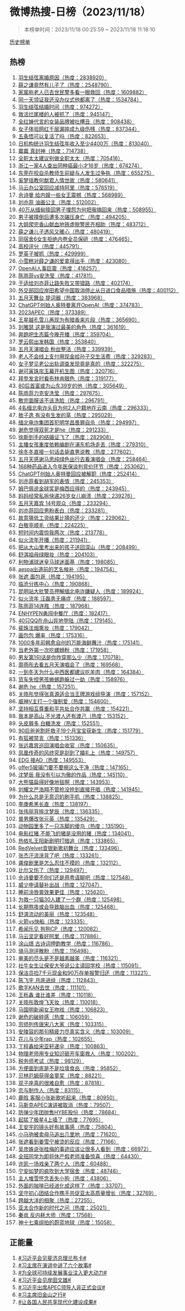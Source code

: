 <h1>
微博热搜-日榜（2023/11/18）
</h1>
<blockquote>
<p>
本榜单时间：2023/11/18 00:25:59 ~ 2023/11/18 11:18:10
</p>
</blockquote>
<p>
<a href="https://github.com/daifee/weibo-hot-search/tree/main/archives/daily">历史榜单</a>
</p>
<h2>
热榜
</h2>
<ol>

<li>
<a href="https://s.weibo.com/weibo?q=%23%E7%BE%BD%E7%94%9F%E7%BB%93%E5%BC%A6%E7%A6%BB%E5%A9%9A%E5%8E%9F%E5%9B%A0%23" target="weibo">
羽生结弦离婚原因（热度：2838920）
</a>
</li>

<li>
<a href="https://s.weibo.com/weibo?q=%23%E8%96%9B%E4%B9%8B%E8%B0%A6%E7%AB%9F%E7%84%B6%E6%9C%89%E5%84%BF%E5%AD%90%E4%BA%86%23" target="weibo">
薛之谦竟然有儿子了（热度：2548790）
</a>
</li>

<li>
<a href="https://s.weibo.com/weibo?q=%23%E5%AE%B6%E5%B1%9E%E7%A7%B0%E8%80%81%E4%BA%BA%E5%B7%B2%E5%8E%BB%E4%B8%96%E6%B0%91%E8%AD%A6%E5%A4%9A%E7%9C%8B%E4%B8%80%E7%9C%BC%E6%95%91%E5%9B%9E%23" target="weibo">
家属称老人已去世民警多看一眼救回（热度：1609882）
</a>
</li>

<li>
<a href="https://s.weibo.com/weibo?q=%23%E5%90%8C%E4%B8%80%E5%A4%A9%E9%A2%86%E8%AF%81%E6%88%91%E8%BF%98%E6%B2%A1%E5%8A%9E%E4%BB%AA%E5%BC%8F%E4%BB%96%E9%83%BD%E7%A6%BB%E4%BA%86%23" target="weibo">
同一天领证我还没办仪式他都离了（热度：1534784）
</a>
</li>

<li>
<a href="https://s.weibo.com/weibo?q=%23%E7%BE%BD%E7%94%9F%E7%BB%93%E5%BC%A6%E7%BB%93%E5%A9%9A%E6%97%B6%E9%97%B4%23" target="weibo">
羽生结弦结婚时间（热度：974272）
</a>
</li>

<li>
<a href="https://s.weibo.com/weibo?q=%23%E6%95%91%E6%B4%BB%E7%83%82%E5%B0%BE%E6%A5%BC%E7%9A%84%E4%BA%BA%E8%A2%AB%E6%8A%93%E4%BA%86%23" target="weibo">
救活烂尾楼的人被抓了（热度：945147）
</a>
</li>

<li>
<a href="https://s.weibo.com/weibo?q=%23%E5%85%A8%E7%BA%A2%E5%A9%B5%E4%BB%A3%E8%A8%80%E7%9A%84%E5%A5%B3%E8%A3%85%E5%93%81%E7%89%8C%E8%A2%AB%E5%90%90%E6%A7%BD%E4%B8%91%23" target="weibo">
全红婵代言的女装品牌被吐槽丑（热度：908438）
</a>
</li>

<li>
<a href="https://s.weibo.com/weibo?q=%23%E5%A5%B3%E5%AD%90%E4%BD%93%E9%AA%8C%E7%BD%91%E7%BA%A2%E5%8D%83%E5%B1%82%E6%BC%8F%E6%91%94%E6%88%90%E4%B9%9D%E7%BA%A7%E4%BC%A4%E6%AE%8B%23" target="weibo">
女子体验网红千层漏摔成九级伤残（热度：837344）
</a>
</li>

<li>
<a href="https://s.weibo.com/weibo?q=%23%E4%BA%94%E6%9D%A1%E6%82%9F%E5%8F%AF%E4%BB%A5%E5%A4%8D%E6%B4%BB%E4%BA%86%E5%90%97%23" target="weibo">
五条悟可以复活了吗（热度：822653）
</a>
</li>

<li>
<a href="https://s.weibo.com/weibo?q=%23%E6%97%A5%E6%9C%BA%E6%9E%84%E7%BB%9F%E8%AE%A1%E7%BE%BD%E7%94%9F%E7%BB%93%E5%BC%A6%E5%B9%B4%E6%94%B6%E5%85%A5%E8%87%B3%E5%B0%914400%E4%B8%87%23" target="weibo">
日机构统计羽生结弦年收入至少4400万（热度：813040）
</a>
</li>

<li>
<a href="https://s.weibo.com/weibo?q=%23%E9%9C%89%E9%9C%89%20%E7%9C%9F%E5%B0%81%E7%A5%9E%23" target="weibo">
霉霉 真封神（热度：714738）
</a>
</li>

<li>
<a href="https://s.weibo.com/weibo?q=%23%E5%85%A8%E8%81%8C%E5%A4%AA%E5%A4%AA%E5%BB%BA%E8%AE%AE%E5%88%AB%E5%81%9A%E5%85%A8%E8%81%8C%E5%A4%AA%E5%A4%AA%23" target="weibo">
全职太太建议别做全职太太（热度：705416）
</a>
</li>

<li>
<a href="https://s.weibo.com/weibo?q=%23%E6%B5%99%E6%B1%9F%E4%B8%80%E5%AE%B64%E4%BA%BA%E6%9F%A5%E5%87%BA%E5%90%8C%E7%A7%8D%E7%99%8C%E6%9C%80%E5%B0%8F%E6%89%8D16%E5%B2%81%23" target="weibo">
浙江一家4人查出同种癌最小才16岁（热度：674274）
</a>
</li>

<li>
<a href="https://s.weibo.com/weibo?q=%23%E4%B8%9C%E8%8E%9E%E5%9C%A8%E6%A0%A1%E8%87%AA%E6%9D%80%E6%95%99%E5%B8%88%E7%94%9F%E5%89%8D%E7%96%91%E4%B8%8E%E4%BA%BA%E5%8F%91%E7%94%9F%E8%BF%87%E4%BA%89%E6%89%A7%23" target="weibo">
东莞在校自杀教师生前疑与人发生过争执（热度：655275）
</a>
</li>

<li>
<a href="https://s.weibo.com/weibo?q=%23%E5%A5%9A%E6%A2%A6%E7%91%B6%E6%95%99%E4%BD%95%E7%8C%B7%E5%90%9B%E4%BA%BA%E6%83%85%E4%B8%96%E6%95%85%23" target="weibo">
奚梦瑶教何猷君人情世故（热度：580641）
</a>
</li>

<li>
<a href="https://s.weibo.com/weibo?q=%23%E9%A9%AC%E4%BA%91%E5%8A%9E%E5%85%AC%E5%AE%A4%E5%9B%9E%E5%BA%94%E5%87%8F%E6%8C%81%E9%98%BF%E9%87%8C%23" target="weibo">
马云办公室回应减持阿里（热度：576519）
</a>
</li>

<li>
<a href="https://s.weibo.com/weibo?q=%23%E4%BD%98%E8%AF%97%E6%9B%BC%20%E7%BB%99%E5%86%85%E5%A8%B1%E4%B8%80%E4%BA%9B%E5%A5%B3%E7%8E%8B%E9%9C%87%E6%92%BC%23" target="weibo">
佘诗曼 给内娱一些女王震撼（热度：568989）
</a>
</li>

<li>
<a href="https://s.weibo.com/weibo?q=%23%E5%88%98%E4%BA%A6%E8%8F%B2%20%E6%B2%B9%E7%94%BB%E5%85%AC%E4%B8%BB%23" target="weibo">
刘亦菲 油画公主（热度：512002）
</a>
</li>

<li>
<a href="https://s.weibo.com/weibo?q=%2340%E4%B8%87%E4%BB%8E%E7%BC%85%E7%94%B8%E8%B5%8E%E5%9B%9E%E7%94%B7%E5%AD%90%E5%9F%8B%E6%80%A8%E4%B8%BA%E4%BD%95%E6%8A%8A%E6%88%91%E6%90%9E%E5%9B%9E%E6%9D%A5%23" target="weibo">
40万从缅甸赎回男子埋怨为何把我搞回来（热度：508955）
</a>
</li>

<li>
<a href="https://s.weibo.com/weibo?q=%23%E7%94%B7%E5%AD%90%E8%A2%AB%E6%92%9E%E5%80%92%E5%90%8E%E9%81%AD%E5%A4%9A%E6%AC%A1%E7%A2%BE%E5%8E%8B%E8%BA%AB%E4%BA%A1%23" target="weibo">
男子被撞倒后遭多次碾压身亡（热度：494205）
</a>
</li>

<li>
<a href="https://s.weibo.com/weibo?q=%23%E5%A4%A7%E5%A7%90%E7%88%AC%E5%AE%8C%E9%A6%99%E5%B1%B1%E7%8C%AE%E8%A1%80%E5%9C%B0%E9%93%81%E8%99%9A%E8%84%B1%E8%AD%A6%E6%B0%91%E9%BD%90%E7%9B%B8%E5%8A%A9%23" target="weibo">
大姐爬完香山献血地铁虚脱警民齐相助（热度：483712）
</a>
</li>

<li>
<a href="https://s.weibo.com/weibo?q=%23%E8%96%9B%E4%B9%8B%E8%B0%A6%E5%84%BF%E5%AD%90%E9%80%8F%E9%A3%8E%E5%8F%88%E6%9A%96%E5%BF%83%23" target="weibo">
薛之谦儿子透风又暖心（热度：480419）
</a>
</li>

<li>
<a href="https://s.weibo.com/weibo?q=%23%E5%90%8C%E5%AE%BF%E8%88%8D6%E5%A5%B3%E7%94%9F%E6%8B%92%E7%BB%9D%E5%86%85%E5%8D%B7%E5%85%A8%E5%91%98%E4%BF%9D%E7%A0%94%23" target="weibo">
同宿舍6女生拒绝内卷全员保研（热度：476465）
</a>
</li>

<li>
<a href="https://s.weibo.com/weibo?q=%23%E9%AB%98%E6%A0%A1%E8%AF%84%E5%88%86%23" target="weibo">
高校评分（热度：445791）
</a>
</li>

<li>
<a href="https://s.weibo.com/weibo?q=%23%E7%BD%97%E8%8B%B1%E5%AD%90%E8%A2%AB%E6%8A%93%23" target="weibo">
罗英子被抓（热度：429999）
</a>
</li>

<li>
<a href="https://s.weibo.com/weibo?q=%23%E5%B0%8F%E9%9B%AA%E7%B3%95%E5%AF%B9%E8%96%9B%E4%B9%8B%E8%B0%A6%E7%9A%84%E7%88%B1%E6%8B%BF%E5%BE%97%E5%87%BA%E6%89%8B%23" target="weibo">
小雪糕对薛之谦的爱拿得出手（热度：423080）
</a>
</li>

<li>
<a href="https://s.weibo.com/weibo?q=%23OpenAI%E4%BA%BA%E4%BA%8B%E5%B7%A8%E9%9C%87%23" target="weibo">
OpenAI人事巨震（热度：418257）
</a>
</li>

<li>
<a href="https://s.weibo.com/weibo?q=%23%E9%99%88%E9%9B%A8%E8%8F%B2vs%E5%AE%89%E6%B4%97%E8%8E%B9%23" target="weibo">
陈雨菲vs安洗莹（热度：417811）
</a>
</li>

<li>
<a href="https://s.weibo.com/weibo?q=%23%E4%BA%8E%E9%80%82%E7%BB%99%E5%88%98%E4%BA%A6%E8%8F%B2%E8%AE%A9%E8%B7%AF%E5%A4%B1%E8%B4%A5%E5%8F%88%E5%B8%A6%E9%94%99%E8%B7%AF%23" target="weibo">
于适给刘亦菲让路失败又带错路（热度：402174）
</a>
</li>

<li>
<a href="https://s.weibo.com/weibo?q=%23%E5%A4%96%E4%BA%A4%E9%83%A8%E5%9B%9E%E5%BA%94%E5%B2%B8%E7%94%B0%E5%B8%8C%E6%9C%9B%E4%B8%AD%E5%9B%BD%E5%8F%96%E6%B6%88%E5%81%9C%E6%AD%A2%E4%BB%8E%E6%97%A5%E8%BF%9B%E5%8F%A3%E9%A3%9F%E5%93%81%E6%8E%AA%E6%96%BD%23" target="weibo">
外交部回应岸田希望中国取消停止从日进口食品措施（热度：400112）
</a>
</li>

<li>
<a href="https://s.weibo.com/weibo?q=%23%E4%BA%94%E6%9C%88%E5%A4%A9%E8%88%9E%E5%8F%B0%20%E6%8F%90%E8%AF%8D%E5%99%A8%23" target="weibo">
五月天舞台 提词器（热度：383968）
</a>
</li>

<li>
<a href="https://s.weibo.com/weibo?q=%23ChatGPT%E5%88%9B%E5%A7%8B%E4%BA%BA%E5%A5%A5%E7%89%B9%E6%9B%BC%E7%A6%BB%E5%BC%80OpenAI%23" target="weibo">
ChatGPT创始人奥特曼离开OpenAI（热度：374783）
</a>
</li>

<li>
<a href="https://s.weibo.com/weibo?q=%232023APEC%23" target="weibo">
2023APEC（热度：373389）
</a>
</li>

<li>
<a href="https://s.weibo.com/weibo?q=%23%E7%8E%8B%E6%98%9F%E8%B6%8A%E5%AD%94%E9%9B%AA%E5%84%BF%E5%86%8D%E7%8E%B0%E4%B8%BA%E6%9C%89%E6%9A%97%E9%A6%99%E6%9D%A5%E7%89%87%E6%AE%B5%23" target="weibo">
王星越孔雪儿再现为有暗香来片段（热度：365690）
</a>
</li>

<li>
<a href="https://s.weibo.com/weibo?q=%23%E5%88%98%E9%9B%85%E7%91%9F%20%E8%BF%99%E6%98%AF%E6%88%91%E6%BC%94%E8%BF%87%E6%9C%80%E7%BE%8E%E7%9A%84%E8%A7%92%E8%89%B2%23" target="weibo">
刘雅瑟 这是我演过最美的角色（热度：361619）
</a>
</li>

<li>
<a href="https://s.weibo.com/weibo?q=%23%E5%A5%94%E8%B7%91%E5%90%A7%E7%94%9F%E6%80%81%E7%AF%87%E4%BB%8A%E6%99%9A%E5%BC%80%E6%92%AD%23" target="weibo">
奔跑吧生态篇今晚开播（热度：359704）
</a>
</li>

<li>
<a href="https://s.weibo.com/weibo?q=%23%E7%BD%97%E4%BA%91%E7%86%99%E5%87%BA%E5%8F%91%E9%9F%A9%E5%9B%BD%23" target="weibo">
罗云熙出发韩国（热度：353840）
</a>
</li>

<li>
<a href="https://s.weibo.com/weibo?q=%23%E4%BA%94%E6%9C%88%E5%A4%A9%E6%BC%94%E5%94%B1%E4%BC%9A%20%E7%B2%89%E4%B8%9D%E6%95%B4%E6%B4%BB%23" target="weibo">
五月天演唱会 粉丝整活（热度：339939）
</a>
</li>

<li>
<a href="https://s.weibo.com/weibo?q=%23%E8%80%81%E4%BA%BA%E4%B8%8D%E4%BC%9A%E7%BA%BF%E4%B8%8A%E6%94%AF%E4%BB%98%E7%94%A8%E7%8E%B0%E9%87%91%E7%BB%99%E5%AD%99%E5%AD%90%E4%BA%A4%E7%94%9F%E6%B4%BB%E8%B4%B9%23" target="weibo">
老人不会线上支付用现金给孙子交生活费（热度：329283）
</a>
</li>

<li>
<a href="https://s.weibo.com/weibo?q=%23%E5%A5%B3%E5%AD%90%E6%A2%A6%E8%A7%81%E8%80%81%E5%85%AC%E5%87%BA%E8%BD%A8%E8%B0%83%E6%9F%A5%E5%8F%91%E7%8E%B0%E7%AB%9F%E6%98%AF%E7%9C%9F%E7%9A%84%23" target="weibo">
女子梦见老公出轨调查发现竟是真的（热度：322275）
</a>
</li>

<li>
<a href="https://s.weibo.com/weibo?q=%23%E8%B0%A2%E5%8F%AF%E5%AF%85%E7%8F%A0%E5%B8%98%E7%8E%89%E5%B9%95%E5%BC%80%E6%9C%BA%E7%94%9F%E5%9B%BE%23" target="weibo">
谢可寅珠帘玉幕开机生图（热度：320716）
</a>
</li>

<li>
<a href="https://s.weibo.com/weibo?q=%23%E6%8B%9C%E7%99%BB%E5%8F%91%E8%A8%80%E6%97%B6%E7%9C%8B%E5%B8%83%E6%9E%97%E8%82%AF%E7%9C%BC%E8%89%B2%23" target="weibo">
拜登发言时看布林肯眼色（热度：319177）
</a>
</li>

<li>
<a href="https://s.weibo.com/weibo?q=%2380%E5%90%8E%E9%A6%96%E5%AF%8C%E6%88%96%E4%B8%BA%E5%B1%B1%E4%B8%9C39%E5%B2%81%E7%9A%84%E4%BB%96%23" target="weibo">
80后首富或为山东39岁的他（热度：305649）
</a>
</li>

<li>
<a href="https://s.weibo.com/weibo?q=%23%E9%99%88%E9%9B%A8%E8%8F%B2%E5%8A%9B%E5%85%8B%E5%AE%89%E6%B4%97%E8%8E%B9%23" target="weibo">
陈雨菲力克安洗莹（热度：297675）
</a>
</li>

<li>
<a href="https://s.weibo.com/weibo?q=%23%E6%95%B7%E5%AE%8C%E9%9D%A2%E8%86%9C%E8%AF%A5%E4%B8%8D%E8%AF%A5%E6%B4%97%E8%84%B8%23" target="weibo">
敷完面膜该不该洗脸（热度：296791）
</a>
</li>

<li>
<a href="https://s.weibo.com/weibo?q=%234%E5%90%8D%E7%BC%85%E5%8C%97%E7%94%B5%E8%AF%88%E5%A4%B4%E7%9B%AE%E4%B8%BA%E4%BD%952%E4%BA%BA%E6%88%B7%E7%B1%8D%E5%9C%B0%E5%9C%A8%E4%BA%91%E5%8D%97%23" target="weibo">
4名缅北电诈头目为何2人户籍地在云南（热度：296333）
</a>
</li>

<li>
<a href="https://s.weibo.com/weibo?q=%23%E6%95%96%E5%AD%90%E9%80%B8%20%E6%9C%89%E6%B2%A1%E6%9C%89%E7%94%9F%E5%8F%91%E7%9A%84%E8%8D%89%23" target="weibo">
敖子逸 有没有生发的草（热度：295029）
</a>
</li>

<li>
<a href="https://s.weibo.com/weibo?q=%23%E7%BC%85%E5%8C%97%E7%94%B5%E8%AF%88%E9%9B%86%E5%9B%A2%E9%A6%96%E7%8A%AF%E6%98%8E%E5%AD%A6%E6%98%8C%E7%95%8F%E7%BD%AA%E8%87%AA%E6%9D%80%23" target="weibo">
缅北电诈集团首犯明学昌畏罪自杀（热度：294997）
</a>
</li>

<li>
<a href="https://s.weibo.com/weibo?q=%23%E8%B0%A2%E5%8D%B1%E8%A7%89%E5%BE%97%E5%8F%8C%E6%AD%BB%E6%89%8D%E6%98%AFhe%23" target="weibo">
谢危觉得双死才是he（热度：291233）
</a>
</li>

<li>
<a href="https://s.weibo.com/weibo?q=%23%E5%BE%90%E6%96%AF%E5%88%B0%E6%89%8B%E7%9A%84%E7%BB%93%E5%A9%9A%E8%AF%81%E9%A3%9E%E4%BA%86%23" target="weibo">
徐斯到手的结婚证飞了（热度：282908）
</a>
</li>

<li>
<a href="https://s.weibo.com/weibo?q=%23%E4%B8%BB%E6%92%AD%E5%A5%B3%E5%AD%A9%E9%87%8D%E5%BA%A6%E4%BE%9D%E8%B5%96%E7%BC%96%E5%89%A7%E5%9C%A8%E6%B5%A6%E4%B8%9C%E6%9C%BA%E5%9C%BA%E8%B5%B0%E4%B8%A2%23" target="weibo">
主播女孩重度依赖编剧在浦东机场走丢（热度：279310）
</a>
</li>

<li>
<a href="https://s.weibo.com/weibo?q=%23%E5%BE%90%E5%86%AC%E5%86%AC%E7%9B%B4%E6%8E%A5%E4%B8%80%E5%8F%A5%E8%AF%9D%E5%87%BB%E6%AF%99%E7%9B%B4%E7%94%B7%E8%AF%B4%E6%95%99%23" target="weibo">
徐冬冬直接一句话击毙直男说教（热度：277602）
</a>
</li>

<li>
<a href="https://s.weibo.com/weibo?q=%23%E4%BA%94%E6%9C%88%E5%A4%A9%E6%84%9F%E8%B0%A2%E9%A9%AC%E6%80%9D%E7%BA%AF%E7%BB%BF%E8%89%B2%E5%87%BA%E8%A1%8C%E5%8E%BB%E7%9C%8B%E6%BC%94%E5%94%B1%E4%BC%9A%23" target="weibo">
五月天感谢马思纯绿色出行去看演唱会（热度：258464）
</a>
</li>

<li>
<a href="https://s.weibo.com/weibo?q=%23168%E7%A7%8D%E8%8D%AF%E5%93%81%E8%BF%9B%E5%85%A5%E4%BB%8A%E5%B9%B4%E5%8C%BB%E4%BF%9D%E8%B0%88%E5%88%A4%E7%AB%9E%E4%BB%B7%E7%8E%AF%E8%8A%82%23" target="weibo">
168种药品进入今年医保谈判竞价环节（热度：253062）
</a>
</li>

<li>
<a href="https://s.weibo.com/weibo?q=%23ChatGPT%E5%88%9B%E5%A7%8B%E4%BA%BA%E5%A5%A5%E7%89%B9%E6%9B%BC%E5%9B%9E%E5%BA%94%E8%A2%AB%E8%A7%A3%E8%81%8C%23" target="weibo">
ChatGPT创始人奥特曼回应被解职（热度：252414）
</a>
</li>

<li>
<a href="https://s.weibo.com/weibo?q=%23%E5%88%98%E4%BA%A6%E8%8F%B2%E7%9C%8B%E5%88%B0%E8%83%A1%E5%86%9B%E7%9A%84%E8%A1%A8%E6%83%85%23" target="weibo">
刘亦菲看到胡军的表情（热度：245353）
</a>
</li>

<li>
<a href="https://s.weibo.com/weibo?q=%23%E5%A7%86%E5%B7%B4%E4%BD%A9%E8%AF%B4%E9%87%91%E7%90%83%E5%A5%96%E6%98%AF%E6%A2%85%E8%A5%BF%E5%BA%94%E5%BE%97%E7%9A%84%23" target="weibo">
姆巴佩说金球奖是梅西应得的（热度：243945）
</a>
</li>

<li>
<a href="https://s.weibo.com/weibo?q=%23%E5%A6%88%E5%A6%88%E7%BB%8F%E5%B8%B8%E7%A7%81%E6%8B%86%E5%BF%AB%E9%80%9226%E5%B2%81%E5%A5%B3%E5%84%BF%E5%B4%A9%E6%BA%83%23" target="weibo">
妈妈经常私拆快递26岁女儿崩溃（热度：239276）
</a>
</li>

<li>
<a href="https://s.weibo.com/weibo?q=%23%E4%BA%94%E6%9C%88%E5%A4%A9%E5%98%89%E5%AE%BE%2014%E5%8F%B7%E8%A7%82%E4%BC%97%23" target="weibo">
五月天嘉宾 14号观众（热度：233294）
</a>
</li>

<li>
<a href="https://s.weibo.com/weibo?q=%23%E5%88%98%E4%BA%A6%E8%8F%B2%E5%9B%9E%E5%BA%94%E7%94%B7%E7%B2%89%E8%A1%A8%E7%99%BD%23" target="weibo">
刘亦菲回应男粉表白（热度：233281）
</a>
</li>

<li>
<a href="https://s.weibo.com/weibo?q=%23%E6%95%85%E6%84%8F%E7%8C%9C%E4%BD%8E%E5%B7%A5%E8%B5%84%E7%BB%93%E6%9E%9C%E6%AF%94%E7%8C%9C%E7%9A%84%E8%BF%98%E5%B0%91%23" target="weibo">
故意猜低工资结果比猜的还少（热度：229062）
</a>
</li>

<li>
<a href="https://s.weibo.com/weibo?q=%23%E7%99%BD%E6%95%AC%E4%BA%AD%E9%A1%BA%E6%AF%9B%23" target="weibo">
白敬亭顺毛（热度：224225）
</a>
</li>

<li>
<a href="https://s.weibo.com/weibo?q=%23%E7%9F%AD%E6%97%B6%E9%97%B4%E5%86%85%E9%9C%87%E6%83%8A%E6%88%91%E4%B8%A4%E6%AC%A1%23" target="weibo">
短时间内震惊我两次（热度：213778）
</a>
</li>

<li>
<a href="https://s.weibo.com/weibo?q=%23%E4%BC%BC%E7%81%AB%E6%B5%81%E5%B9%B4%E5%BC%80%E6%92%AD%23" target="weibo">
似火流年开播（热度：211941）
</a>
</li>

<li>
<a href="https://s.weibo.com/weibo?q=%23%E6%8A%8A%E4%BB%8E%E5%A4%A7%E5%B1%B1%E9%87%8C%E8%80%83%E5%87%BA%E6%9D%A5%E7%9A%84%E5%AD%A9%E5%AD%90%E9%80%81%E5%9B%9E%E6%B7%B1%E5%B1%B1%23" target="weibo">
把从大山里考出来的孩子送回深山（热度：208499）
</a>
</li>

<li>
<a href="https://s.weibo.com/weibo?q=%23%E8%88%92%E6%B7%87%E7%A5%96%E6%AF%8D%E7%BB%BF%E7%9C%BC%E5%A6%86%23" target="weibo">
舒淇祖母绿眼妆（热度：204103）
</a>
</li>

<li>
<a href="https://s.weibo.com/weibo?q=%23%E5%88%A9%E7%89%A9%E6%B5%A6%E7%90%83%E8%BF%B7%E7%9A%87%E9%A9%AC%E7%90%83%E8%BF%B7%E9%9D%A2%E5%9F%BA%23" target="weibo">
利物浦球迷皇马球迷面基（热度：198085）
</a>
</li>

<li>
<a href="https://s.weibo.com/weibo?q=%23aespa%E5%87%BA%E9%81%93%E5%89%8D%E7%9A%84%E8%89%BA%E5%90%8D%E5%80%99%E8%A1%A5%23" target="weibo">
aespa出道前的艺名候补（热度：194754）
</a>
</li>

<li>
<a href="https://s.weibo.com/weibo?q=%23%E5%BC%A0%E9%81%AE%20%E9%9D%A2%E5%8C%85%E5%93%A5%23" target="weibo">
张遮 面包哥（热度：194195）
</a>
</li>

<li>
<a href="https://s.weibo.com/weibo?q=%23%E4%B8%B4%E6%B2%A7%E5%88%86%E6%8B%A3%E4%B8%AD%E5%BF%83%23" target="weibo">
临沧分拣中心（热度：190868）
</a>
</li>

<li>
<a href="https://s.weibo.com/weibo?q=%23%E6%98%86%E6%98%8E%E7%AB%99%E5%A4%A7%E6%89%B9%E8%AD%A6%E5%91%98%E6%8A%BC%E8%A7%A3%E7%BC%85%E5%8C%97%E7%94%B5%E8%AF%88%E5%AB%8C%E7%96%91%E4%BA%BA%23" target="weibo">
昆明站大批警员押解缅北电诈嫌疑人（热度：189924）
</a>
</li>

<li>
<a href="https://s.weibo.com/weibo?q=%23%E4%BC%BC%E7%81%AB%E6%B5%81%E5%B9%B4%20%E6%B1%AA%E7%A3%8A%E6%82%A3%E6%97%A0%E7%97%9B%E7%97%87%23" target="weibo">
似火流年 汪磊患无痛症（热度：188597）
</a>
</li>

<li>
<a href="https://s.weibo.com/weibo?q=%23%E9%99%88%E9%9B%A8%E8%8F%B214%E8%BF%9E%E8%83%9C%23" target="weibo">
陈雨菲14连胜（热度：187968）
</a>
</li>

<li>
<a href="https://s.weibo.com/weibo?q=%23ENHYPEN%E5%8B%87%E9%97%AF%E4%B8%AD%E9%A4%90%E5%8E%85%23" target="weibo">
ENHYPEN勇闯中餐厅（热度：182417）
</a>
</li>

<li>
<a href="https://s.weibo.com/weibo?q=%2340%E5%8F%AAQQ%E5%9C%A8%E8%88%9F%E5%B1%B1%E5%BC%82%E5%9C%B0%E7%99%BB%E9%99%86%23" target="weibo">
40只QQ在舟山异地登陆（热度：179145）
</a>
</li>

<li>
<a href="https://s.weibo.com/weibo?q=%23%E8%A3%B4%E7%8F%A0%E6%B3%AB%E7%83%9F%E7%86%8F%E5%A6%86%23" target="weibo">
裴珠泫烟熏妆（热度：179042）
</a>
</li>

<li>
<a href="https://s.weibo.com/weibo?q=%23%E7%94%BB%E5%8C%85%E5%8C%85%20%E7%88%86%E7%8E%87%23" target="weibo">
画包包 爆率（热度：175316）
</a>
</li>

<li>
<a href="https://s.weibo.com/weibo?q=%231000%E5%A4%9A%E5%B9%B4%E5%89%8D%E9%9F%A9%E6%84%88%E8%87%AA%E5%88%9B%E7%9A%84%E4%B8%87%E8%83%BD%E6%B5%B7%E9%B2%9C%E8%98%B8%E6%B1%81%23" target="weibo">
1000多年前韩愈自创的万能海鲜蘸汁（热度：175141）
</a>
</li>

<li>
<a href="https://s.weibo.com/weibo?q=%23%E5%BD%93%E8%80%81%E5%A4%96%E7%AC%AC%E4%B8%80%E6%AC%A1%E5%90%83%E8%9E%BA%E8%9B%B3%E7%B2%89%23" target="weibo">
当老外第一次吃螺蛳粉（热度：171958）
</a>
</li>

<li>
<a href="https://s.weibo.com/weibo?q=%23%E7%94%B7%E5%8F%8B%E7%AC%AC1%E5%8F%A5%E8%AF%9D%E6%98%AF%E4%BD%A0%E5%92%8B%E7%A9%BF%E9%82%A3%E4%B9%88%E5%B0%91%23" target="weibo">
男友第1句话是你咋穿那么少（热度：170718）
</a>
</li>

<li>
<a href="https://s.weibo.com/weibo?q=%23%E5%91%A8%E9%9B%A8%E5%BD%A4%E5%8E%BB%E7%9C%8B%E4%BA%94%E6%9C%88%E5%A4%A9%E6%BC%94%E5%94%B1%E4%BC%9A%E4%BA%86%23" target="weibo">
周雨彤去看五月天演唱会了（热度：169568）
</a>
</li>

<li>
<a href="https://s.weibo.com/weibo?q=%23%E4%B8%80%E5%88%B0%E5%86%AC%E5%A4%A9%E4%B8%BA%E4%BB%80%E4%B9%88%E4%B8%AD%E8%A5%BF%E5%8C%BB%E9%83%BD%E5%BB%BA%E8%AE%AE%E5%90%83%E7%BE%8A%E8%82%89%23" target="weibo">
一到冬天为什么中西医都建议吃羊肉（热度：164384）
</a>
</li>

<li>
<a href="https://s.weibo.com/weibo?q=%23%E8%B4%A7%E8%BD%A6%E5%A4%B1%E6%8E%A7%E7%94%B7%E5%AD%A9%E8%9C%A5%E8%9C%B4%E8%B7%91%E8%BA%B2%E8%BF%87%E4%B8%80%E5%8A%AB%23" target="weibo">
货车失控男孩蜥蜴跑躲过一劫（热度：158976）
</a>
</li>

<li>
<a href="https://s.weibo.com/weibo?q=%23%E8%B0%A2%E5%8D%B1%20he%23" target="weibo">
谢危 he（热度：157251）
</a>
</li>

<li>
<a href="https://s.weibo.com/weibo?q=%23%E5%85%B3%E6%99%93%E5%BD%A4%E8%A7%89%E5%BE%97%E5%BC%A0%E7%9C%9F%E6%BA%90%E9%80%82%E5%90%88%E5%BD%93%E7%8E%8B%E7%89%8C%E6%B8%B8%E6%88%8F%E7%BB%84%E5%AF%BC%E6%BC%94%23" target="weibo">
关晓彤觉得张真源适合当王牌游戏组导演（热度：157152）
</a>
</li>

<li>
<a href="https://s.weibo.com/weibo?q=%23%E5%A8%81%E7%A5%9EV%E4%B8%BB%E6%89%93%E4%B8%80%E4%B8%AA%E5%BC%BA%E5%88%B6%E7%88%B1%23" target="weibo">
威神V主打一个强制爱（热度：154600）
</a>
</li>

<li>
<a href="https://s.weibo.com/weibo?q=%23%E5%9D%9A%E6%8C%81%E7%9B%B8%E4%BA%92%E5%B0%8A%E9%87%8D%E5%92%8C%E5%B9%B3%E5%85%B1%E5%A4%84%E5%90%88%E4%BD%9C%E5%85%B1%E8%B5%A2%23" target="weibo">
坚持相互尊重和平共处合作共赢（热度：154221）
</a>
</li>

<li>
<a href="https://s.weibo.com/weibo?q=%23%E6%88%91%E6%9C%AC%E6%98%AF%E9%AB%98%E5%B1%B1%20%E4%B8%8D%E5%85%89%E6%B8%A1%E4%BA%BA%E8%BF%98%E6%9C%89%E6%B8%A1%E5%B7%B1%23" target="weibo">
我本是高山 不光渡人还有渡己（热度：153152）
</a>
</li>

<li>
<a href="https://s.weibo.com/weibo?q=%23%E5%A4%B4%E7%9A%AE%E5%B1%91%E5%A4%9A%20%E7%99%BD%E7%B3%96%E6%B4%97%E5%8F%91%23" target="weibo">
头皮屑多 白糖洗发（热度：152551）
</a>
</li>

<li>
<a href="https://s.weibo.com/weibo?q=%2390%E5%90%8E%E7%88%B8%E7%88%B8%E5%89%B2%E8%82%9D%E6%95%91%E5%AD%9019%E4%B8%AA%E6%9C%88%E5%AE%9D%E5%AE%9D%E8%8E%B7%E6%96%B0%E7%94%9F%23" target="weibo">
90后爸爸割肝救子19个月宝宝获新生（热度：151779）
</a>
</li>

<li>
<a href="https://s.weibo.com/weibo?q=%23%E6%9C%89%E7%8B%90%E8%A2%AB%E7%A6%81%E8%A8%80%23" target="weibo">
有狐被禁言（热度：151336）
</a>
</li>

<li>
<a href="https://s.weibo.com/weibo?q=%23%E5%BC%A0%E8%BF%9C%E5%98%89%E5%AE%BE%E5%B7%A1%E5%9B%9E%E6%BC%94%E5%94%B1%E4%BC%9A%E6%94%B6%E5%AE%98%23" target="weibo">
张远嘉宾巡回演唱会收官（热度：150635）
</a>
</li>

<li>
<a href="https://s.weibo.com/weibo?q=%23%E5%87%A4%E5%87%B0%E4%BC%A0%E5%A5%87%E7%9A%84%E9%A3%8E%E7%BB%88%E7%A9%B6%E6%98%AF%E5%88%AE%E5%88%B0%E4%BA%86%E5%A9%9A%E7%A4%BC%E4%B8%8A%23" target="weibo">
凤凰传奇的风终究是刮到了婚礼上（热度：149757）
</a>
</li>

<li>
<a href="https://s.weibo.com/weibo?q=%23EDG%20%E6%8E%A5AD%23" target="weibo">
EDG 接AD（热度：149553）
</a>
</li>

<li>
<a href="https://s.weibo.com/weibo?q=%23offer5%E7%8E%BB%E7%92%83%E9%97%A8%E8%A6%81%E4%B8%8D%E8%A6%81%E6%93%A6%E8%BF%99%E4%B9%88%E5%B9%B2%E5%87%80%23" target="weibo">
offer5玻璃门要不要擦这么干净（热度：147165）
</a>
</li>

<li>
<a href="https://s.weibo.com/weibo?q=%23%E6%B2%88%E6%A2%A6%E8%BE%B0%20%E6%88%91%E6%B2%A1%E6%9C%89%E5%BC%95%E4%BB%A5%E4%B8%BA%E5%82%B2%E7%9A%84%E4%BD%9C%E5%93%81%23" target="weibo">
沈梦辰 我没有引以为傲的作品（热度：145110）
</a>
</li>

<li>
<a href="https://s.weibo.com/weibo?q=%23%E5%A4%A7%E7%86%8A%E7%8C%AB%E6%89%81%E5%BE%97%E5%A5%BD%E5%83%8F%E5%9C%B0%E6%AF%AF%E5%95%8A%23" target="weibo">
大熊猫扁得好像地毯啊（热度：143953）
</a>
</li>

<li>
<a href="https://s.weibo.com/weibo?q=%23%E5%88%98%E8%80%80%E6%96%87%E4%B8%A5%E6%B5%A9%E7%BF%94%E4%B8%8D%E7%AE%A1%E6%8A%A2%E6%B2%A1%E6%8A%A2%E5%88%B0%E7%9B%B4%E6%8E%A5%E5%BC%80%E5%94%B1%23" target="weibo">
刘耀文严浩翔不管抢没抢到直接开唱（热度：141945）
</a>
</li>

<li>
<a href="https://s.weibo.com/weibo?q=%23%E4%B8%BA%E4%BB%80%E4%B9%88%E6%80%BB%E6%98%AF%E6%97%A0%E6%84%8F%E8%AF%86%E7%9A%84%E5%88%B7%E6%89%8B%E6%9C%BA%23" target="weibo">
为什么总是无意识的刷手机（热度：138825）
</a>
</li>

<li>
<a href="https://s.weibo.com/weibo?q=%23%E6%9D%8E%E5%BA%9A%E5%B8%8C%E9%BB%91%E9%95%BF%E7%9B%B4%23" target="weibo">
李庚希黑长直（热度：138197）
</a>
</li>

<li>
<a href="https://s.weibo.com/weibo?q=%23%E5%BC%A0%E4%BC%9F%E4%B8%BD%E8%83%8C%E6%91%94%E6%B2%88%E6%A2%A6%E8%BE%B0%23" target="weibo">
张伟丽背摔沈梦辰（热度：136335）
</a>
</li>

<li>
<a href="https://s.weibo.com/weibo?q=%23%E6%99%AE%E7%94%B7%E7%88%86%E6%94%B9%E5%BC%A0%E5%85%83%E8%8B%B1%23" target="weibo">
普男爆改张元英（热度：135429）
</a>
</li>

<li>
<a href="https://s.weibo.com/weibo?q=%23%E5%8A%A8%E7%89%A9%E5%9B%AD%E9%87%8C%E5%A4%9A%E4%BA%86%E4%B8%80%E5%8F%AA%E5%86%BB%E8%84%9A%E7%9A%84%E5%82%BB%E9%B8%9F%23" target="weibo">
动物园里多了一只冻脚的傻鸟（热度：135190）
</a>
</li>

<li>
<a href="https://s.weibo.com/weibo?q=%23%E7%94%B5%E5%BD%B1%E7%BA%A2%E7%8C%AA%20%E4%B8%8D%E8%83%BD%E9%A3%9E%E7%9A%84%E7%8C%AA%E6%98%AF%E6%B2%A1%E7%94%A8%E7%9A%84%E7%8C%AA%23" target="weibo">
电影红猪 不能飞的猪是没用的猪（热度：134041）
</a>
</li>

<li>
<a href="https://s.weibo.com/weibo?q=%23%E7%83%AD%E4%BE%9D%E6%89%8E%E7%8E%8B%E9%98%B3%E6%96%B0%E5%89%A7%E6%98%8E%E6%89%93%E6%9A%97%E8%BF%BD%23" target="weibo">
热依扎王阳新剧明打暗追（热度：133865）
</a>
</li>

<li>
<a href="https://s.weibo.com/weibo?q=%23RedVelvet%E9%9F%B3%E9%93%B6%E6%96%B0%E6%AD%8C%E5%88%9D%E8%88%9E%E5%8F%B0%23" target="weibo">
RedVelvet音银新歌初舞台（热度：133496）
</a>
</li>

<li>
<a href="https://s.weibo.com/weibo?q=%23%E5%BC%A0%E6%9D%B0%E6%B1%97%E6%B5%81%E6%B5%83%E8%83%8C%E4%BA%86%E5%90%A7%23" target="weibo">
张杰汗流浃背了吧（热度：133261）
</a>
</li>

<li>
<a href="https://s.weibo.com/weibo?q=%23%E9%BE%9A%E4%BF%8A%E5%89%A7%E9%87%8C%E6%98%AF%E6%80%8E%E4%B9%88%E5%BF%8D%E4%BD%8F%E4%B8%8D%E6%91%B8%E7%9A%84%23" target="weibo">
龚俊剧里是怎么忍住不摸的（热度：132112）
</a>
</li>

<li>
<a href="https://s.weibo.com/weibo?q=%23%E6%AF%94%E5%B0%94%E5%8F%88%E4%BC%A4%E4%BA%86%23" target="weibo">
比尔又伤了（热度：129497）
</a>
</li>

<li>
<a href="https://s.weibo.com/weibo?q=%23%E4%BD%98%E8%AF%97%E6%9B%BC%E8%A6%81%E4%B8%8D%E4%BD%A0%E4%BB%AC%E8%BF%98%E6%98%AF%E7%94%A8%E7%B2%A4%E8%AF%AD%E8%81%8A%E5%90%A7%23" target="weibo">
佘诗曼要不你们还是用粤语聊吧（热度：127548）
</a>
</li>

<li>
<a href="https://s.weibo.com/weibo?q=%23%E5%A8%81%E5%B0%91%E7%94%B3%E8%AF%B7%E6%9B%BF%E8%A1%A5%E5%87%BA%E6%88%98%23" target="weibo">
威少申请替补出战（热度：127047）
</a>
</li>

<li>
<a href="https://s.weibo.com/weibo?q=%23%E7%9D%A1%E5%89%8D%E6%B6%82%E5%94%87%E8%86%8F%E6%95%88%E6%9E%9C%E6%9B%B4%E4%BD%B3%23" target="weibo">
睡前涂唇膏效果更佳（热度：125620）
</a>
</li>

<li>
<a href="https://s.weibo.com/weibo?q=%23%E4%B8%BA%E6%95%91%E4%B8%80%E5%8F%AA%E7%8C%AB30%E4%BA%BA%E5%BB%BA%E4%BA%86%E4%B8%80%E4%B8%AA%E7%BE%A4%23" target="weibo">
为救一只猫30人建了一个群（热度：125498）
</a>
</li>

<li>
<a href="https://s.weibo.com/weibo?q=%23%E9%95%BF%E6%9C%9F%E7%86%AC%E5%A4%9C%E6%88%96%E4%BC%9A%E5%AF%BC%E8%87%B4%E8%84%91%E5%87%BA%E8%A1%80%23" target="weibo">
长期熬夜或会导致脑出血（热度：125468）
</a>
</li>

<li>
<a href="https://s.weibo.com/weibo?q=%23%E8%88%92%E6%B7%87%E6%B5%81%E5%8A%A8%E7%9A%84%E7%BE%8E%E4%B8%BD%23" target="weibo">
舒淇流动的美丽（热度：123548）
</a>
</li>

<li>
<a href="https://s.weibo.com/weibo?q=%23%E7%81%AB%E7%AE%ADvs%E5%BF%AB%E8%88%B9%23" target="weibo">
火箭vs快船（热度：123335）
</a>
</li>

<li>
<a href="https://s.weibo.com/weibo?q=%23%E5%B8%8C%E9%97%BB%E4%B9%90%E8%A7%81%20%E7%8B%97%E7%8B%97CP%23" target="weibo">
希闻乐见 狗狗CP（热度：120082）
</a>
</li>

<li>
<a href="https://s.weibo.com/weibo?q=%23%E9%A9%AC%E4%BA%91%E5%9D%9A%E5%AE%9A%E7%9C%8B%E5%A5%BD%E9%98%BF%E9%87%8C%23" target="weibo">
马云坚定看好阿里（热度：117886）
</a>
</li>

<li>
<a href="https://s.weibo.com/weibo?q=%23%E6%B6%82%E5%B1%B1%E7%92%9F%20%E5%8F%A4%E8%AF%97%E8%AF%8D%E6%8A%BC%E9%9F%B5%E6%95%99%E5%AD%A6%23" target="weibo">
涂山璟 古诗词押韵教学（热度：116786）
</a>
</li>

<li>
<a href="https://s.weibo.com/weibo?q=%23%E9%AA%91%E9%A9%AC%E6%B5%8B%E8%AF%84%E6%95%A3%E7%B2%89%23" target="weibo">
骑马测评散粉（热度：116498）
</a>
</li>

<li>
<a href="https://s.weibo.com/weibo?q=%23%E5%AE%A1%E7%BE%8E%E7%9A%84%E5%B0%BD%E5%A4%B4%E6%98%AF%E4%B8%8D%E6%98%AF%E8%B6%8A%E7%B4%A0%E8%B6%8A%E7%BE%8E%23" target="weibo">
审美的尽头是不是越素越美（热度：116321）
</a>
</li>

<li>
<a href="https://s.weibo.com/weibo?q=%23%E7%A4%BE%E7%89%9B%E5%A5%B3%E7%94%9F%E8%AE%A9%E4%BF%9D%E5%AE%89%E5%A4%A7%E7%88%B7%E8%AF%B4%E5%85%AC%E4%B8%BB%E8%AF%B7%E5%9B%9E%E5%AD%A6%E6%A0%A1%23" target="weibo">
社牛女生让保安大爷说公主请回学校（热度：115091）
</a>
</li>

<li>
<a href="https://s.weibo.com/weibo?q=%23%E4%BF%9D%E6%B4%81%E5%91%98%E6%8D%A17%E5%8D%83%E5%85%83%E7%8E%B0%E9%87%91%E5%92%8C90%E4%B8%87%E5%AD%98%E5%8D%95%E6%8A%A5%E8%AD%A6%E5%BD%92%E8%BF%98%23" target="weibo">
保洁员捡7千元现金和90万存单报警归还（热度：113221）
</a>
</li>

<li>
<a href="https://s.weibo.com/weibo?q=%23%E9%99%88%E9%A3%9E%E5%AE%87%20%E6%9C%88%E5%BA%95%E8%BF%9B%E7%BB%84%23" target="weibo">
陈飞宇 月底进组（热度：112843）
</a>
</li>

<li>
<a href="https://s.weibo.com/weibo?q=%23%E6%AD%8C%E6%89%8BKAN%E5%8E%BB%E4%B8%96%23" target="weibo">
歌手KAN去世（热度：111101）
</a>
</li>

<li>
<a href="https://s.weibo.com/weibo?q=%23%E7%8E%8B%E6%A0%8E%E9%91%AB%20%E8%B0%81%E6%AF%94%E8%B0%81%E5%B7%AE%23" target="weibo">
王栎鑫 谁比谁差（热度：110118）
</a>
</li>

<li>
<a href="https://s.weibo.com/weibo?q=%23%E5%85%B3%E6%99%93%E5%BD%A4%E6%95%A6%E7%85%8C%E9%A3%9E%E5%A4%A9%E5%A6%86%23" target="weibo">
关晓彤敦煌飞天妆（热度：110018）
</a>
</li>

<li>
<a href="https://s.weibo.com/weibo?q=%23%E9%A9%AC%E5%9B%BD%E6%98%8E%E6%96%B0%E9%97%BB%E5%A5%B3%E7%8E%8B%E5%90%BB%E6%88%8F%23" target="weibo">
马国明新闻女王吻戏（热度：106823）
</a>
</li>

<li>
<a href="https://s.weibo.com/weibo?q=%23%E8%B0%A2%E5%8D%B1%E7%9A%84%E7%A0%B4%E7%A2%8E%E6%84%9F%23" target="weibo">
谢危的破碎感（热度：106059）
</a>
</li>

<li>
<a href="https://s.weibo.com/weibo?q=%23%E5%AE%97%E5%B8%88%E5%88%97%E4%BC%A0%E5%94%90%E5%AE%8B%E5%85%AB%E5%A4%A7%E5%AE%B6%23" target="weibo">
宗师列传唐宋八大家（热度：103315）
</a>
</li>

<li>
<a href="https://s.weibo.com/weibo?q=%23%E5%AE%89%E9%99%B5%E5%AE%B9%E7%9A%84%E9%82%A3%E5%8F%A5%E7%B2%BE%E7%96%B2%E5%8A%9B%E5%B0%BD%E7%9C%9F%E5%AE%9E%E5%90%AB%E4%B9%89%23" target="weibo">
安陵容的那句精疲力尽真实含义（热度：103009）
</a>
</li>

<li>
<a href="https://s.weibo.com/weibo?q=%23%E8%8A%B1%E5%84%BF%E4%B8%8E%E5%B0%91%E5%B9%B4rap%23" target="weibo">
花儿与少年rap（热度：102655）
</a>
</li>

<li>
<a href="https://s.weibo.com/weibo?q=%23%E4%B8%81%E7%A8%8B%E9%91%AB%E7%BB%99%E5%AE%8B%E4%BA%9A%E8%BD%A9%E9%80%92%E4%BC%9E%23" target="weibo">
丁程鑫给宋亚轩递伞（热度：100863）
</a>
</li>

<li>
<a href="https://s.weibo.com/weibo?q=%23%E7%89%A9%E7%90%86%E8%80%81%E5%B8%88%E7%94%A8%E4%B8%93%E4%B8%9A%E7%9F%A5%E8%AF%86%E7%A0%B8%E5%BC%80%E8%BD%A6%E7%AA%97%E6%95%91%E4%BA%BA%23" target="weibo">
物理老师用专业知识砸开车窗救人（热度：100202）
</a>
</li>

<li>
<a href="https://s.weibo.com/weibo?q=%23%E7%A8%8E%E5%8A%A1%E5%B8%88%E8%80%83%E8%AF%95%23" target="weibo">
税务师考试（热度：98129）
</a>
</li>

<li>
<a href="https://s.weibo.com/weibo?q=%23%E6%96%B9%E4%BE%BF%E9%9D%A2%E5%88%B0%E5%BA%95%E6%98%AF%E4%B8%8D%E6%98%AF%E5%9E%83%E5%9C%BE%E9%A3%9F%E5%93%81%23" target="weibo">
方便面到底是不是垃圾食品（热度：95852）
</a>
</li>

<li>
<a href="https://s.weibo.com/weibo?q=%23%E8%B4%9D%E6%9E%97%E5%8E%84%E5%A7%86%E8%8E%B7%E5%BE%97%E9%87%91%E7%AB%A5%E5%A5%96%23" target="weibo">
贝林厄姆获得金童奖（热度：88221）
</a>
</li>

<li>
<a href="https://s.weibo.com/weibo?q=%23%E5%8F%8C%E5%AD%90%E5%BA%A7%E7%9C%9F%E7%9A%84%E5%BE%88%E9%9A%BE%E8%87%AA%E6%84%88%23" target="weibo">
双子座真的很难自愈（热度：87818）
</a>
</li>

<li>
<a href="https://s.weibo.com/weibo?q=%23%E6%81%8B%E4%B8%8E%E5%88%B6%E4%BD%9C%E4%BA%BA%23" target="weibo">
恋与制作人（热度：83115）
</a>
</li>

<li>
<a href="https://s.weibo.com/weibo?q=%23%E9%B9%BF%E6%99%97%20%E5%AE%A2%E6%9C%8D%E5%B0%8F%E5%BC%A0%E6%96%B0%E6%AD%8C%E5%90%AC%E8%B5%B7%E6%9D%A5%23" target="weibo">
鹿晗 客服小张新歌听起来（热度：80950）
</a>
</li>

<li>
<a href="https://s.weibo.com/weibo?q=%23%E9%A9%AC%E6%96%AF%E5%85%8BAPEC%E6%BC%94%E8%AE%B2%E8%A2%AB%E5%8F%96%E6%B6%88%23" target="weibo">
马斯克APEC演讲被取消（热度：79507）
</a>
</li>

<li>
<a href="https://s.weibo.com/weibo?q=%23%E9%98%B2%E5%BC%B9%E5%B0%91%E5%B9%B4%E5%9B%A2%E6%8A%9B%E5%94%AEHYBE%E8%82%A1%E4%BB%BD%23" target="weibo">
防弹少年团抛售HYBE股份（热度：78684）
</a>
</li>

<li>
<a href="https://s.weibo.com/weibo?q=%23%E8%B5%B7%E7%8C%9B%E4%BA%86%E6%9E%81%E6%98%9F4%E4%B8%8A%E5%A2%99%E4%BA%86%23" target="weibo">
起猛了极星4上墙了（热度：77695）
</a>
</li>

<li>
<a href="https://s.weibo.com/weibo?q=%23%E7%8E%8B%E5%AE%89%E5%AE%87%E7%9A%84%E9%95%9C%E5%A4%B4%E5%A5%BD%E6%9C%89%E6%95%85%E4%BA%8B%E6%84%9F%23" target="weibo">
王安宇的镜头好有故事感（热度：75804）
</a>
</li>

<li>
<a href="https://s.weibo.com/weibo?q=%23%E5%B0%8F%E9%A9%AC%E9%A9%B9%E8%A2%AB%E5%8D%96%E6%AF%8D%E9%A9%AC%E8%BF%BD%E5%87%BA%E5%87%A0%E9%87%8C%E5%9C%B0%23" target="weibo">
小马驹被卖母马追出几里地（热度：71620）
</a>
</li>

<li>
<a href="https://s.weibo.com/weibo?q=%23%E5%BC%A0%E9%81%AE%E7%9C%8B%E5%88%B0%E5%A7%9C%E9%9B%AA%E5%AE%81%E8%A2%AB%E7%83%AB%E7%9A%84%E5%8F%8D%E5%BA%94%23" target="weibo">
张遮看到姜雪宁被烫的反应（热度：71166）
</a>
</li>

<li>
<a href="https://s.weibo.com/weibo?q=%23%E5%90%B4%E5%BD%A6%E5%A7%9D%E8%AF%B4%E5%BC%A0%E6%A1%82%E6%A2%85%E7%9A%84%E4%BA%8B%E8%BF%B9%E5%BA%94%E8%AF%A5%E8%AE%A9%E5%BE%88%E5%A4%9A%E4%BA%BA%E7%9C%8B%E5%88%B0%23" target="weibo">
吴彦姝说张桂梅的事迹应该让很多人看到（热度：66972）
</a>
</li>

<li>
<a href="https://s.weibo.com/weibo?q=%23%E5%85%A8%E7%8F%AD%E5%90%8C%E5%AD%A6%E4%B8%BA%E5%8D%B3%E5%B0%86%E4%BC%91%E4%BA%A7%E5%81%87%E8%80%81%E5%B8%88%E5%87%86%E5%A4%87%E6%83%8A%E5%96%9C%23" target="weibo">
全班同学为即将休产假老师准备惊喜（热度：64430）
</a>
</li>

<li>
<a href="https://s.weibo.com/weibo?q=%23%E8%AE%B8%E5%87%AF%E4%B8%80%E5%9C%BA%E6%88%8F%E4%BA%B2%E4%BA%86%E4%B8%A4%E4%B8%AA%E4%BA%BA%23" target="weibo">
许凯一场戏亲了两个人（热度：60488）
</a>
</li>

<li>
<a href="https://s.weibo.com/weibo?q=%23%E5%AE%81%E5%AE%89%E5%A6%82%E6%A2%A6%E7%9A%84%E7%96%AF%E5%90%B9%E5%88%B0%E5%A4%A7%E5%AD%A6%E5%AE%BF%E8%88%8D%23" target="weibo">
宁安如梦的疯吹到大学宿舍（热度：48746）
</a>
</li>

<li>
<a href="https://s.weibo.com/weibo?q=%23%E4%B8%BB%E4%BA%BA%E5%A0%86%E9%9B%AA%E6%80%80%E5%BF%B5%E4%B8%A2%E5%A4%B1%E5%B0%8F%E7%8B%97%23" target="weibo">
主人堆雪怀念丢失小狗（热度：43806）
</a>
</li>

<li>
<a href="https://s.weibo.com/weibo?q=%23%E5%A4%96%E9%9D%A2%E7%9A%84%E5%92%96%E5%95%A1%E5%B7%B2%E7%BB%8F%E8%BF%9B%E5%8C%96%E6%88%90%E8%BF%99%E6%A0%B7%E4%BA%86%23" target="weibo">
外面的咖啡已经进化成这样了（热度：33707）
</a>
</li>

<li>
<a href="https://s.weibo.com/weibo?q=%23%E5%9D%9A%E5%AE%88%E5%88%9D%E5%BF%83%E5%9B%A2%E7%BB%93%E5%90%88%E4%BD%9C%E6%90%BA%E6%89%8B%E5%85%B1%E4%BF%83%E4%BA%9A%E5%A4%AA%E9%AB%98%E8%B4%A8%E9%87%8F%E5%A2%9E%E9%95%BF%23" target="weibo">
坚守初心团结合作携手共促亚太高质量增长（热度：32769）
</a>
</li>

<li>
<a href="https://s.weibo.com/weibo?q=%23%E8%B7%A8%E8%B6%8A%E5%A4%A7%E6%B4%8B%E7%9A%84%E7%9B%B8%E8%81%9A%23" target="weibo">
跨越大洋的相聚（热度：27255）
</a>
</li>

<li>
<a href="https://s.weibo.com/weibo?q=%23%E4%BA%9A%E5%A4%AA%E5%90%88%E4%BD%9C%E6%96%B0%E7%9A%84%E6%97%B6%E4%BB%A3%E4%B9%8B%E9%97%AE%23" target="weibo">
亚太合作新的时代之问（热度：25021）
</a>
</li>

<li>
<a href="https://s.weibo.com/weibo?q=%23%E7%A7%A6%E5%B2%9A%20%E5%8F%8D%E5%86%85%E8%80%97%E5%A4%A7%E5%B8%88%23" target="weibo">
秦岚 反内耗大师（热度：17568）
</a>
</li>

<li>
<a href="https://s.weibo.com/weibo?q=%23%E7%A5%9E%E5%8D%81%E4%B8%83%E4%B9%98%E7%BB%84%E6%8B%8D%E7%9A%84%E8%94%9A%E8%93%9D%E5%9C%B0%E7%90%83%23" target="weibo">
神十七乘组拍的蔚蓝地球（热度：15058）
</a>
</li>

</ol>
<h2>
正能量
</h2>
<ol>

<li>
<a href="https://s.weibo.com/weibo?q=%23%23%E4%B9%A0%E8%BF%91%E5%B9%B3%E4%BC%9A%E8%A7%81%E6%96%90%E6%B5%8E%E6%80%BB%E7%90%86%E5%85%B0%E5%B8%83%E5%8D%A1%23%23" target="weibo">
#习近平会见斐济总理兰布卡#
</a>
</li>

<li>
<a href="https://s.weibo.com/weibo?q=%23%23%E4%B9%A0%E4%B8%BB%E5%B8%AD%E5%9C%A8%E6%BC%94%E8%AE%B2%E4%B8%AD%E8%AE%B2%E4%BA%86%E5%85%AD%E4%B8%AA%E6%95%85%E4%BA%8B%23%23" target="weibo">
#习主席在演讲中讲了六个故事#
</a>
</li>

<li>
<a href="https://s.weibo.com/weibo?q=%23%23%E4%B8%BA%E5%85%A8%E7%90%83%E5%8F%AF%E6%8C%81%E7%BB%AD%E5%8F%91%E5%B1%95%E4%BA%8B%E4%B8%9A%E6%B3%A8%E5%85%A5%E6%9B%B4%E5%A4%A7%E5%8A%A8%E5%8A%9B%23%23" target="weibo">
#为全球可持续发展事业注入更大动力#
</a>
</li>

<li>
<a href="https://s.weibo.com/weibo?q=%23%23%E4%B9%A0%E8%BF%91%E5%B9%B3%E4%BC%9A%E8%A7%81%E5%B2%B8%E7%94%B0%E6%96%87%E9%9B%84%23%23" target="weibo">
#习近平会见岸田文雄#
</a>
</li>

<li>
<a href="https://s.weibo.com/weibo?q=%23%23%E4%B9%A0%E8%BF%91%E5%B9%B3%E5%87%BA%E5%B8%ADAPEC%E9%A2%86%E5%AF%BC%E4%BA%BA%E9%9D%9E%E6%AD%A3%E5%BC%8F%E4%BC%9A%E8%AE%AE%23%23" target="weibo">
#习近平出席APEC领导人非正式会议#
</a>
</li>

<li>
<a href="https://s.weibo.com/weibo?q=%23%23%E4%B9%A0%E4%B8%BB%E5%B8%AD%E6%97%A7%E9%87%91%E5%B1%B1%E4%B9%8B%E8%A1%8C%23%23" target="weibo">
#习主席旧金山之行#
</a>
</li>

<li>
<a href="https://s.weibo.com/weibo?q=%23%23%E8%AE%A9%E5%90%84%E5%9B%BD%E4%BA%BA%E6%B0%91%E5%85%B1%E4%BA%AB%E7%8E%B0%E4%BB%A3%E5%8C%96%E5%BB%BA%E8%AE%BE%E6%88%90%E6%9E%9C%23%23" target="weibo">
#让各国人民共享现代化建设成果#
</a>
</li>

</ol>